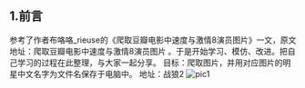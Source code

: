 ## 1.前言
参考了作者布咯咯_rieuse的《爬取豆瓣电影中速度与激情8演员图片》一文，原文地址：爬取豆瓣电影中速度与激情8演员图片 。于是开始学习、模仿、改进。把自己学习的过程在此整理，与大家一起分享。
目标：爬取图片，并用对应图片的明星中文名字为文件名保存于电脑中。
地址：战狼2 
     ![pic1](https://github.com/boymag/pythoncode/blob/master/douban-movie/png/1.png)
